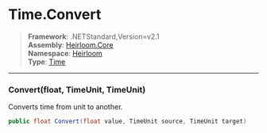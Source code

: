 # Time.Convert

> **Framework**: .NETStandard,Version=v2.1  
> **Assembly**: [Heirloom.Core][0]  
> **Namespace**: [Heirloom][0]  
> **Type**: [Time][1]  

--------------------------------------------------------------------------------

### Convert(float, TimeUnit, TimeUnit)

Converts time from unit to another.

```cs
public float Convert(float value, TimeUnit source, TimeUnit target)
```

[0]: ../Heirloom.Core.md
[1]: Heirloom.Time.md
